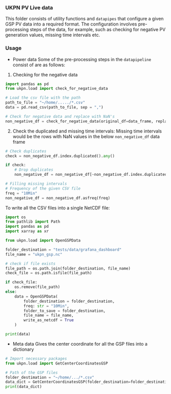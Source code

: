 ### UKPN PV Live data

This folder consists of utility functions and `datapipes` that configure a given GSP PV data into a required format. The configuration involves pre-processing steps of the data, for example, such as checking for negative PV generation values, missing time intervals etc.

### Usage

* Power data
Some of the pre-processing steps in the `datapipeline` consist of are as follows:

1. Checking for the negative data
```python
import pandas as pd
from ukpn.load import check_for_negative_data

# Load the csv file with the path
path_to_file = "~/home/...../*.csv"
data = pd.read_csv(path_to_file, sep = ",")

# Check for negative data and replace with NaN's
non_negative_df = check_for_negative_data(original_df=data_frame, replace_with_nan=True)
```

2. Check the duplicated and missing time intervals:
Missing time intervals would be the rows with NaN values in the below `non_negative_df` data frame
```python
# Check duplicates
check = non_negative_df.index.duplicated().any()

if check:
    # Drop duplicates
    non_negative_df = non_negative_df[~non_negative_df.index.duplicated(keep="last")]

# Filling missing intervals
# Frequency of the given CSV file
freq = "10Min"
non_negative_df = non_negative_df.asfreq(freq)
```

To write all the CSV files into a single NetCDF file:
```python
import os
from pathlib import Path
import pandas as pd
import xarray as xr

from ukpn.load import OpenGSPData

folder_destination = "tests/data/grafana_dashboard"
file_name = "ukpn_gsp.nc"

# check if file exists
file_path = os.path.join(folder_destination, file_name)
check_file = os.path.isfile(file_path)

if check_file:
    os.remove(file_path)
else:
    data = OpenGSPData(
        folder_destination = folder_destination,
        freq: str = "10Min",
        folder_to_save = folder_destination,
        file_name = file_name,
        write_as_netcdf = True
    )

print(data)
```

* Meta data
Gives the center coordinate for all the GSP files into a dictionary
```python
# Import necessary packages
from ukpn.load import GetCenterCoordinatesGSP

# Path of the GSP files
folder_destimation = "~/home/.../*.csv"
data_dict = GetCenterCoordinatesGSP(folder_destination=folder_destination)
print(data_dict)
```